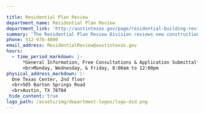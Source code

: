 ```yaml
---

title: Residential Plan Review
department_name: Residential Plan Review
department_link: 'http://austintexas.gov/page/residential-building-review'
summary: 'The Residential Plan Review Division reviews new construction, additions, and interior remodel projects for homes on one lot.'
phone: 512-978-4000
email_address: ResidentialReview@austintexas.gov
hours:
  - time_period_markdown: |-
      *General Information, Free Consultations & Application Submittal*
      <br>Monday, Wednesday, & Friday, 8:00am to 12:00pm
physical_address_markdown: |-
  One Texas Center, 2nd floor
  <br>505 Barton Springs Road
  <br>​Austin, TX 78704
_hide_content: true
logo_path: /assets/img/department-logos/logo-dsd.png
---
```

